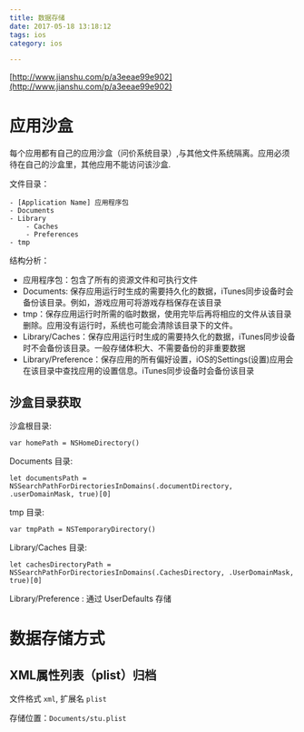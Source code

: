 ```yaml
---
title: 数据存储
date: 2017-05-18 13:18:12
tags: ios
category: ios

---
```




[http://www.jianshu.com/p/a3eeae99e902](http://www.jianshu.com/p/a3eeae99e902)

# 应用沙盒

每个应用都有自己的应用沙盒（问价系统目录）,与其他文件系统隔离。应用必须待在自己的沙盒里，其他应用不能访问该沙盒.

文件目录：

```
- [Application Name] 应用程序包
- Documents
- Library
    - Caches
    - Preferences
- tmp
```

<!--more-->

结构分析：

- 应用程序包：包含了所有的资源文件和可执行文件
- Documents: 保存应用运行时生成的需要持久化的数据，iTunes同步设备时会备份该目录。例如，游戏应用可将游戏存档保存在该目录
- tmp：保存应用运行时所需的临时数据，使用完毕后再将相应的文件从该目录删除。应用没有运行时，系统也可能会清除该目录下的文件。
- Library/Caches：保存应用运行时生成的需要持久化的数据，iTunes同步设备时不会备份该目录。一般存储体积大、不需要备份的非重要数据
- Library/Preference：保存应用的所有偏好设置，iOS的Settings(设置)应用会在该目录中查找应用的设置信息。iTunes同步设备时会备份该目录


## 沙盒目录获取

沙盒根目录:

```
var homePath = NSHomeDirectory()
```

Documents 目录:

```
let documentsPath = NSSearchPathForDirectoriesInDomains(.documentDirectory, .userDomainMask, true)[0]
```

tmp 目录:

```
var tmpPath = NSTemporaryDirectory()
```

Library/Caches 目录:

```
let cachesDirectoryPath = NSSearchPathForDirectoriesInDomains(.CachesDirectory, .UserDomainMask, true)[0]
```

Library/Preference : 通过 UserDefaults 存储

# 数据存储方式

## XML属性列表（plist）归档

文件格式 `xml`, 扩展名 `plist`

存储位置：`Documents/stu.plist`





